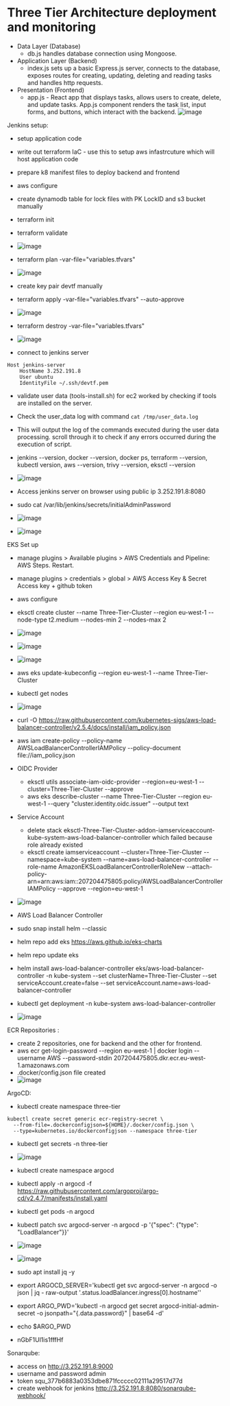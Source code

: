 
# Three Tier Architecture deployment and monitoring

- Data Layer (Database)
  - db.js handles database connection using Mongoose.
- Application Layer (Backend)
  - index.js sets up a basic Express.js server, connects to the database, exposes routes for creating, updating, deleting and reading tasks and handles http requests.
- Presentation (Frontend)
  - app.js -  React app that displays tasks, allows users to create, delete, and update tasks. App.js component renders the task list, input forms, and buttons, which interact with the backend.
![image](https://github.com/user-attachments/assets/46ca3d9d-3a3e-449d-85ea-4fc3025c912f)

Jenkins setup:

- setup application code
- write out terraform IaC - use this to setup aws infastrcuture which will host application code
- prepare k8 manifest files to deploy backend and frontend
- aws configure
- create dynamodb table for lock files with PK LockID and s3 bucket manually
- terraform init
- terraform validate
- ![image](https://github.com/user-attachments/assets/f0a8b0c5-e366-460f-ae6a-e0504057e1bb)

- terraform plan -var-file="variables.tfvars"
- ![image](https://github.com/user-attachments/assets/525059fc-b610-4e78-b004-a02effbe06e2)

- create key pair devtf manually
- terraform apply -var-file="variables.tfvars" --auto-approve
- ![image](https://github.com/user-attachments/assets/df21f5c8-72f2-4049-af6c-4e794954e353)

- terraform destroy -var-file="variables.tfvars"
- ![image](https://github.com/user-attachments/assets/71c91a1b-ba5c-415e-b789-217e335721ef)

- connect to jenkins server

```
Host jenkins-server
    HostName 3.252.191.8
    User ubuntu
    IdentityFile ~/.ssh/devtf.pem

```

- validate user data (tools-install.sh) for ec2 worked by checking if tools are installed on the server.
- Check the user_data log with command `cat /tmp/user_data.log`
- This will output the log of the commands executed during the user data processing. scroll through it to check if any errors occurred during the execution of script.
- jenkins --version, docker --version, docker ps, terraform --version, kubectl version, aws --version, trivy --version, eksctl --version
- ![image](https://github.com/user-attachments/assets/c750e374-2545-4d03-88cd-cf7557292996)

- Access jenkins server on browser using public ip 3.252.191.8:8080
- sudo cat /var/lib/jenkins/secrets/initialAdminPassword
- ![image](https://github.com/user-attachments/assets/e15c8c54-d9d9-40d2-924b-04e2a89f1196)

- ![image](https://github.com/user-attachments/assets/7cea7562-e857-488f-bd0c-6724c5a4375b)


EKS Set up

- manage plugins > Available plugins > AWS Credentials and Pipeline: AWS Steps. Restart.
- manage plugins > credentials > global > AWS Access Key & Secret Access key + github token
- aws configure
- eksctl create cluster --name Three-Tier-Cluster --region eu-west-1 --node-type t2.medium --nodes-min 2 --nodes-max 2
- ![image](https://github.com/user-attachments/assets/1576b2f4-951e-43fa-9a0d-7168f8aa089b)

- ![image](https://github.com/user-attachments/assets/1bbbede3-d9ab-404c-9d5c-329619e3972a)

- ![image](https://github.com/user-attachments/assets/9a259193-4514-4c35-90b4-e41721bc5d69)

- aws eks update-kubeconfig --region eu-west-1 --name Three-Tier-Cluster
- kubectl get nodes
- ![image](https://github.com/user-attachments/assets/65fcc76e-69f4-47a2-9daf-e676554fa62f)

- curl -O https://raw.githubusercontent.com/kubernetes-sigs/aws-load-balancer-controller/v2.5.4/docs/install/iam_policy.json
- aws iam create-policy --policy-name AWSLoadBalancerControllerIAMPolicy --policy-document file://iam_policy.json
- OIDC Provider
  - eksctl utils associate-iam-oidc-provider --region=eu-west-1 --cluster=Three-Tier-Cluster --approve
  - aws eks describe-cluster --name Three-Tier-Cluster --region eu-west-1 --query "cluster.identity.oidc.issuer" --output text
- Service Account
  - delete stack eksctl-Three-Tier-Cluster-addon-iamserviceaccount-kube-system-aws-load-balancer-controller  which failed because role already existed 
  - eksctl create iamserviceaccount --cluster=Three-Tier-Cluster --namespace=kube-system --name=aws-load-balancer-controller --role-name AmazonEKSLoadBalancerControllerRoleNew --attach-policy-arn=arn:aws:iam::207204475805:policy/AWSLoadBalancerControllerIAMPolicy --approve --region=eu-west-1
- ![image](https://github.com/user-attachments/assets/c15d741b-2910-4497-b672-1b8ce5939804)

- AWS Load Balancer Controller
- sudo snap install helm --classic
- helm repo add eks https://aws.github.io/eks-charts
- helm repo update eks
- helm install aws-load-balancer-controller eks/aws-load-balancer-controller -n kube-system --set clusterName=Three-Tier-Cluster --set serviceAccount.create=false --set serviceAccount.name=aws-load-balancer-controller
- kubectl get deployment -n kube-system aws-load-balancer-controller
- ![image](https://github.com/user-attachments/assets/71bc068f-82f2-4948-8430-379558879487)


ECR Repositories :

- create 2 repositories, one for backend and the other for frontend.
- aws ecr get-login-password --region eu-west-1 | docker login --username AWS --password-stdin 207204475805.dkr.ecr.eu-west-1.amazonaws.com
- .docker/config.json file created
- ![image](https://github.com/user-attachments/assets/b4153a3c-0045-4812-8dc0-5bcb31cacde5)


ArgoCD:

- kubectl create namespace three-tier

```
kubectl create secret generic ecr-registry-secret \
  --from-file=.dockerconfigjson=${HOME}/.docker/config.json \
  --type=kubernetes.io/dockerconfigjson --namespace three-tier
```

- kubectl get secrets -n three-tier
- ![image](https://github.com/user-attachments/assets/a99c8f28-816b-4420-9d3e-d97402b0be5e)

- kubectl create namespace argocd
- kubectl apply -n argocd -f https://raw.githubusercontent.com/argoproj/argo-cd/v2.4.7/manifests/install.yaml
- kubectl get pods -n argocd
- kubectl patch svc argocd-server -n argocd -p '{"spec": {"type": "LoadBalancer"}}'
- ![image](https://github.com/user-attachments/assets/20fe6300-675b-4dbd-80ac-ae3b3e759814)

- ![image](https://github.com/user-attachments/assets/15d36a48-8b2a-48be-b7ce-627565a88b80)

- sudo apt install jq -y
- export ARGOCD_SERVER='kubectl get svc argocd-server -n argocd -o json | jq - raw-output '.status.loadBalancer.ingress[0].hostname''
- export ARGO_PWD='kubectl -n argocd get secret argocd-initial-admin-secret -o jsonpath="{.data.password}" | base64 -d'
- echo $ARGO_PWD
- nGbF1Ul1is1fffHf


Sonarqube:

- access on http://3.252.191.8:9000
- username and password admin 
- token squ_377b6883a0353dbe871fccccc02111a29517d77d
- create webhook for jenkins  http://3.252.191.8:8080/sonarqube-webhook/
